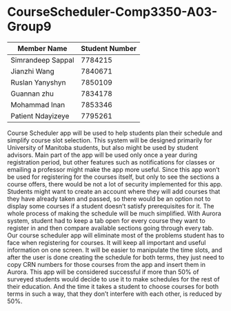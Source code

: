 # CourseScheduler-Comp3350-A03-Group9

| Member Name | Student Number |
| ------ | ------ |
| Simrandeep Sappal | 7784215 |
| Jianzhi Wang | 7840671|
| Ruslan Yanyshyn| 7850109 |
| Guannan zhu | 7834178 |
| Mohammad Inan | 7853346 |
| Patient Ndayizeye | 7795261 |

Course Scheduler app will be used to help students plan their schedule and simplify course slot selection. 
This system will be designed primarily for University of Manitoba students, but also might be used by student advisors. Main part of the app will be used only once a year during registration period, but other features such as notifications for classes or emailing a professor might make the app more useful.
Since this app won’t be used for registering for the courses itself, but only to see the sections a course offers, there would be not a lot of security implemented for this app. Students might want to create an account where they will add courses that they have already taken and passed, so there would be an option not to display some courses if a student doesn’t satisfy prerequisites for it.
The whole process of making the schedule will be much simplified. With Aurora system, student had to keep a tab open for every course they want to register in and then compare available sections going through every tab. Our course scheduler app will eliminate most of the problems student has to face when registering for courses. It will keep all important and useful information on one screen. It will be easier to manipulate the time slots, and after the user is done creating the schedule for both terms, they just need to copy CRN numbers for those courses from the app and insert them in Aurora.
This app will be considered successful if more than 50% of surveyed students would decide to use it to make schedules for the rest of their education. And the time it takes a student to choose courses for both terms in such a way, that they don’t interfere with each other, is reduced by 50%.
